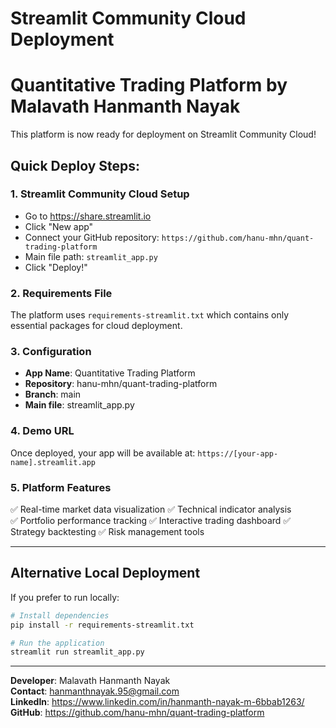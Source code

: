 # Streamlit Community Cloud Deployment
# Quantitative Trading Platform by Malavath Hanmanth Nayak

This platform is now ready for deployment on Streamlit Community Cloud!

## Quick Deploy Steps:

### 1. **Streamlit Community Cloud Setup**
- Go to https://share.streamlit.io
- Click "New app"
- Connect your GitHub repository: `https://github.com/hanu-mhn/quant-trading-platform`
- Main file path: `streamlit_app.py`
- Click "Deploy!"

### 2. **Requirements File**
The platform uses `requirements-streamlit.txt` which contains only essential packages for cloud deployment.

### 3. **Configuration**
- **App Name**: Quantitative Trading Platform
- **Repository**: hanu-mhn/quant-trading-platform
- **Branch**: main
- **Main file**: streamlit_app.py

### 4. **Demo URL**
Once deployed, your app will be available at:
`https://[your-app-name].streamlit.app`

### 5. **Platform Features**
✅ Real-time market data visualization
✅ Technical indicator analysis  
✅ Portfolio performance tracking
✅ Interactive trading dashboard
✅ Strategy backtesting
✅ Risk management tools

---

## Alternative Local Deployment

If you prefer to run locally:

```bash
# Install dependencies
pip install -r requirements-streamlit.txt

# Run the application
streamlit run streamlit_app.py
```

---

**Developer**: Malavath Hanmanth Nayak  
**Contact**: hanmanthnayak.95@gmail.com  
**LinkedIn**: https://www.linkedin.com/in/hanmanth-nayak-m-6bbab1263/  
**GitHub**: https://github.com/hanu-mhn/quant-trading-platform
